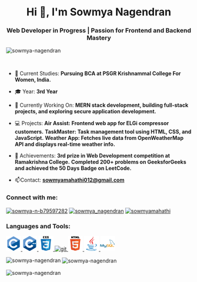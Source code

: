 <h1 align="center">Hi 👋, I'm Sowmya Nagendran</h1>
<h3 align="center">Web Developer in Progress | Passion for Frontend and Backend Mastery</h3>

<p align="left"> <img src="https://komarev.com/ghpvc/?username=sowmya-nagendran&label=Profile%20views&color=0e75b6&style=flat" alt="sowmya-nagendran" /> </p>

<p align="left"> <a href="https://twitter.com/" target="blank"><img src="https://img.shields.io/twitter/follow/?logo=twitter&style=for-the-badge" alt="" /></a> </p>

- 🏫 Current Studies: **Pursuing BCA at PSGR Krishnammal College For Women, India.**

- 🎓 Year: **3rd Year**

- 🌱 Currently Working On: **MERN stack development, building full-stack projects, and exploring secure application development.**

- 💻 Projects: **Air Assist: Frontend web app for ELGi compressor customers.**
                **TaskMaster: Task management tool using HTML, CSS, and JavaScript.**
                **Weather App: Fetches live data from OpenWeatherMap API and displays real-time weather info.**


- 🏅 Achievements: **3rd prize in Web Development competition at Ramakrishna College.**
                    **Completed 200+ problems on GeeksforGeeks and achieved the 50 Days Badge on LeetCode.**

- 📫Contact: **sowmyamahathi012@gmail.com**

<h3 align="left">Connect with me:</h3>
<p align="left">
<a href="https://linkedin.com/in/sowmya-n-b79597282" target="blank"><img align="center" src="https://raw.githubusercontent.com/rahuldkjain/github-profile-readme-generator/master/src/images/icons/Social/linked-in-alt.svg" alt="sowmya-n-b79597282" height="30" width="40" /></a>
<a href="https://www.leetcode.com/sowmya_nagendran" target="blank"><img align="center" src="https://raw.githubusercontent.com/rahuldkjain/github-profile-readme-generator/master/src/images/icons/Social/leet-code.svg" alt="sowmya_nagendran" height="30" width="40" /></a>
<a href="https://auth.geeksforgeeks.org/user/sowmyamahathi" target="blank"><img align="center" src="https://raw.githubusercontent.com/rahuldkjain/github-profile-readme-generator/master/src/images/icons/Social/geeks-for-geeks.svg" alt="sowmyamahathi" height="30" width="40" /></a>
</p>

<h3 align="left">Languages and Tools:</h3>
<p align="left"> <a href="https://www.cprogramming.com/" target="_blank" rel="noreferrer"> <img src="https://raw.githubusercontent.com/devicons/devicon/master/icons/c/c-original.svg" alt="c" width="40" height="40"/> </a> <a href="https://www.w3schools.com/cpp/" target="_blank" rel="noreferrer"> <img src="https://raw.githubusercontent.com/devicons/devicon/master/icons/cplusplus/cplusplus-original.svg" alt="cplusplus" width="40" height="40"/> </a> <a href="https://www.w3schools.com/css/" target="_blank" rel="noreferrer"> <img src="https://raw.githubusercontent.com/devicons/devicon/master/icons/css3/css3-original-wordmark.svg" alt="css3" width="40" height="40"/> </a> <a href="https://git-scm.com/" target="_blank" rel="noreferrer"> <img src="https://www.vectorlogo.zone/logos/git-scm/git-scm-icon.svg" alt="git" width="40" height="40"/> </a> <a href="https://www.w3.org/html/" target="_blank" rel="noreferrer"> <img src="https://raw.githubusercontent.com/devicons/devicon/master/icons/html5/html5-original-wordmark.svg" alt="html5" width="40" height="40"/> </a> <a href="https://www.java.com" target="_blank" rel="noreferrer"> <img src="https://raw.githubusercontent.com/devicons/devicon/master/icons/java/java-original.svg" alt="java" width="40" height="40"/> </a> <a href="https://www.mysql.com/" target="_blank" rel="noreferrer"> <img src="https://raw.githubusercontent.com/devicons/devicon/master/icons/mysql/mysql-original-wordmark.svg" alt="mysql" width="40" height="40"/> </a> </p>

<p><img align="left" src="https://github-readme-stats.vercel.app/api/top-langs?username=sowmya-nagendran&show_icons=true&locale=en&layout=compact" alt="sowmya-nagendran" /></p>

<p>&nbsp;<img align="center" src="https://github-readme-stats.vercel.app/api?username=sowmya-nagendran&show_icons=true&locale=en" alt="sowmya-nagendran" /></p>

<p><img align="center" src="https://github-readme-streak-stats.herokuapp.com/?user=sowmya-nagendran&" alt="sowmya-nagendran" /></p>
